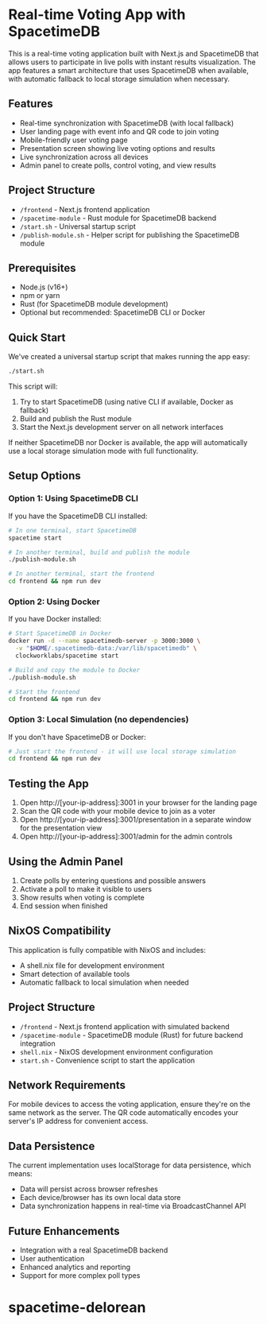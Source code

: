# Real-time Voting App with SpacetimeDB

This is a real-time voting application built with Next.js and SpacetimeDB that allows users to participate in live polls with instant results visualization. The app features a smart architecture that uses SpacetimeDB when available, with automatic fallback to local storage simulation when necessary.

## Features

- Real-time synchronization with SpacetimeDB (with local fallback)
- User landing page with event info and QR code to join voting
- Mobile-friendly user voting page
- Presentation screen showing live voting options and results
- Live synchronization across all devices
- Admin panel to create polls, control voting, and view results

## Project Structure

- `/frontend` - Next.js frontend application
- `/spacetime-module` - Rust module for SpacetimeDB backend
- `/start.sh` - Universal startup script
- `/publish-module.sh` - Helper script for publishing the SpacetimeDB module

## Prerequisites

- Node.js (v16+)
- npm or yarn
- Rust (for SpacetimeDB module development)
- Optional but recommended: SpacetimeDB CLI or Docker

## Quick Start

We've created a universal startup script that makes running the app easy:

```bash
./start.sh
```

This script will:
1. Try to start SpacetimeDB (using native CLI if available, Docker as fallback)
2. Build and publish the Rust module
3. Start the Next.js development server on all network interfaces

If neither SpacetimeDB nor Docker is available, the app will automatically use a local storage simulation mode with full functionality.

## Setup Options

### Option 1: Using SpacetimeDB CLI

If you have the SpacetimeDB CLI installed:

```bash
# In one terminal, start SpacetimeDB
spacetime start

# In another terminal, build and publish the module
./publish-module.sh

# In another terminal, start the frontend
cd frontend && npm run dev
```

### Option 2: Using Docker

If you have Docker installed:

```bash
# Start SpacetimeDB in Docker
docker run -d --name spacetimedb-server -p 3000:3000 \
  -v "$HOME/.spacetimedb-data:/var/lib/spacetimedb" \
  clockworklabs/spacetime start

# Build and copy the module to Docker
./publish-module.sh

# Start the frontend
cd frontend && npm run dev
```

### Option 3: Local Simulation (no dependencies)

If you don't have SpacetimeDB or Docker:

```bash
# Just start the frontend - it will use local storage simulation
cd frontend && npm run dev
```

## Testing the App

1. Open http://[your-ip-address]:3001 in your browser for the landing page
2. Scan the QR code with your mobile device to join as a voter
3. Open http://[your-ip-address]:3001/presentation in a separate window for the presentation view
4. Open http://[your-ip-address]:3001/admin for the admin controls

## Using the Admin Panel

1. Create polls by entering questions and possible answers
2. Activate a poll to make it visible to users
3. Show results when voting is complete
4. End session when finished

## NixOS Compatibility

This application is fully compatible with NixOS and includes:
- A shell.nix file for development environment
- Smart detection of available tools
- Automatic fallback to local simulation when needed

## Project Structure

- `/frontend` - Next.js frontend application with simulated backend
- `/spacetime-module` - SpacetimeDB module (Rust) for future backend integration
- `shell.nix` - NixOS development environment configuration
- `start.sh` - Convenience script to start the application

## Network Requirements

For mobile devices to access the voting application, ensure they're on the same network as the server. The QR code automatically encodes your server's IP address for convenient access.

## Data Persistence

The current implementation uses localStorage for data persistence, which means:
- Data will persist across browser refreshes
- Each device/browser has its own local data store
- Data synchronization happens in real-time via BroadcastChannel API

## Future Enhancements

- Integration with a real SpacetimeDB backend
- User authentication
- Enhanced analytics and reporting
- Support for more complex poll types
# spacetime-delorean
